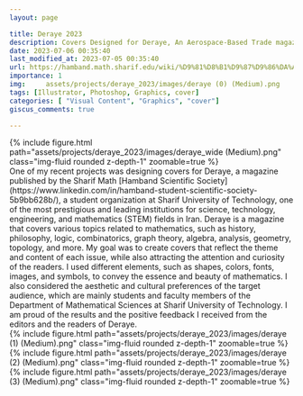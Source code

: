 ```yaml
---
layout: page

title: Deraye 2023
description: Covers Designed for Deraye, An Aerospace-Based Trade magazine
date: 2023-07-06 00:35:40 
last_modified_at: 2023-07-05 00:35:40
url: https://hamband.math.sharif.edu/wiki/%D9%81%D8%B1%D9%87%D9%86%DA%AF%DB%8C/%D8%AF%D8%B1%D8%A7%DB%8C%D9%87/%D8%AF%D8%A7%D9%86%D8%B4%D9%86%D8%A7%D9%85%D9%87
importance: 1
img:     assets/projects/deraye_2023/images/deraye (0) (Medium).png
tags: [Illustrator, Photoshop, Graphics, cover]
categories: [ "Visual Content", "Graphics", "cover"]
giscus_comments: true

---
```


<div class="row mt-3">
    <div class="col-sm mt-3 mt-md-0">
        {% include figure.html path="assets/projects/deraye_2023/images/deraye_wide (Medium).png" class="img-fluid rounded z-depth-1" zoomable=true %}
    </div>

    

</div>
One of my recent projects was designing covers for Deraye, a magazine published by the Sharif Math [Hamband Scientific Society](https://www.linkedin.com/in/hamband-student-scientific-society-5b9bb628b/), a student organization at Sharif University of Technology, one of the most prestigious and leading institutions for science, technology, engineering, and mathematics (STEM) fields in Iran. Deraye is a magazine that covers various topics related to mathematics, such as history, philosophy, logic, combinatorics, graph theory, algebra, analysis, geometry, topology, and more. My goal was to create covers that reflect the theme and content of each issue, while also attracting the attention and curiosity of the readers. I used different elements, such as shapes, colors, fonts, images, and symbols, to convey the essence and beauty of mathematics. I also considered the aesthetic and cultural preferences of the target audience, which are mainly students and faculty members of the Department of Mathematical Sciences at Sharif University of Technology. I am proud of the results and the positive feedback I received from the editors and the readers of Deraye.
<div class="row mt-3">
    <div class="col-sm mt-3 mt-md-0">
        {% include figure.html path="assets/projects/deraye_2023/images/deraye (1) (Medium).png" class="img-fluid rounded z-depth-1" zoomable=true %}
    </div>
    <div class="col-sm mt-3 mt-md-0">
        {% include figure.html path="assets/projects/deraye_2023/images/deraye (2) (Medium).png" class="img-fluid rounded z-depth-1" zoomable=true %}
    </div> 
        <div class="col-sm mt-3 mt-md-0">
        {% include figure.html path="assets/projects/deraye_2023/images/deraye (3) (Medium).png" class="img-fluid rounded z-depth-1" zoomable=true %}
    </div> 
</div>